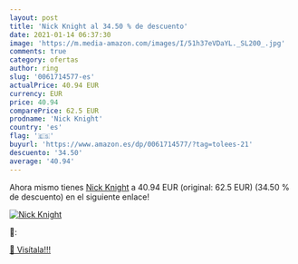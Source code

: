 ```yaml
---
layout: post
title: 'Nick Knight al 34.50 % de descuento'
date: 2021-01-14 06:37:30
image: 'https://m.media-amazon.com/images/I/51h37eVDaYL._SL200_.jpg'
comments: true
category: ofertas
author: ring
slug: '0061714577-es'
actualPrice: 40.94 EUR
currency: EUR
price: 40.94
comparePrice: 62.5 EUR
prodname: 'Nick Knight'
country: 'es'
flag: '🇪🇸'
buyurl: 'https://www.amazon.es/dp/0061714577/?tag=tolees-21'
descuento: '34.50'
average: '40.94'
---
```


Ahora mismo tienes [Nick Knight](https://www.amazon.es/dp/0061714577/?tag=tolees-21) a 40.94 EUR (original: 62.5 EUR) (34.50 %  de descuento) en el siguiente enlace!

[![Nick Knight](https://m.media-amazon.com/images/I/51h37eVDaYL._SL200_.jpg)](https://www.amazon.es/dp/0061714577/?tag=tolees-21)

🔎:


[🛒 Visítala!!!](https://www.amazon.es/dp/0061714577/?tag=tolees-21)
